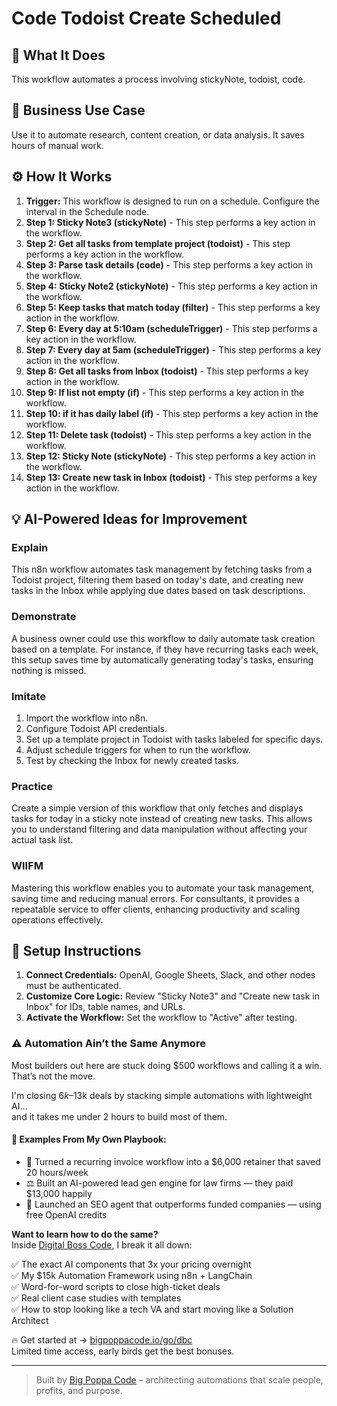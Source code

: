 # Code Todoist Create Scheduled

## 🚀 What It Does
This workflow automates a process involving stickyNote, todoist, code.

## 💼 Business Use Case
Use it to automate research, content creation, or data analysis. It saves hours of manual work.

## ⚙️ How It Works
1.  **Trigger:** This workflow is designed to run on a schedule. Configure the interval in the Schedule node.
2. **Step 1: Sticky Note3 (stickyNote)** - This step performs a key action in the workflow.
3. **Step 2: Get all tasks from template project (todoist)** - This step performs a key action in the workflow.
4. **Step 3: Parse task details (code)** - This step performs a key action in the workflow.
5. **Step 4: Sticky Note2 (stickyNote)** - This step performs a key action in the workflow.
6. **Step 5: Keep tasks that match today (filter)** - This step performs a key action in the workflow.
7. **Step 6: Every day at 5:10am (scheduleTrigger)** - This step performs a key action in the workflow.
8. **Step 7: Every day at 5am (scheduleTrigger)** - This step performs a key action in the workflow.
9. **Step 8: Get all tasks from Inbox (todoist)** - This step performs a key action in the workflow.
10. **Step 9: If list not empty (if)** - This step performs a key action in the workflow.
11. **Step 10: if it has daily label (if)** - This step performs a key action in the workflow.
12. **Step 11: Delete task (todoist)** - This step performs a key action in the workflow.
13. **Step 12: Sticky Note (stickyNote)** - This step performs a key action in the workflow.
14. **Step 13: Create new task in Inbox (todoist)** - This step performs a key action in the workflow.

## 💡 AI-Powered Ideas for Improvement
### Explain
This n8n workflow automates task management by fetching tasks from a Todoist project, filtering them based on today's date, and creating new tasks in the Inbox while applying due dates based on task descriptions.

### Demonstrate
A business owner could use this workflow to daily automate task creation based on a template. For instance, if they have recurring tasks each week, this setup saves time by automatically generating today's tasks, ensuring nothing is missed.

### Imitate
1. Import the workflow into n8n.
2. Configure Todoist API credentials.
3. Set up a template project in Todoist with tasks labeled for specific days.
4. Adjust schedule triggers for when to run the workflow.
5. Test by checking the Inbox for newly created tasks.

### Practice
Create a simple version of this workflow that only fetches and displays tasks for today in a sticky note instead of creating new tasks. This allows you to understand filtering and data manipulation without affecting your actual task list.

### WIIFM
Mastering this workflow enables you to automate your task management, saving time and reducing manual errors. For consultants, it provides a repeatable service to offer clients, enhancing productivity and scaling operations effectively.

## 🔧 Setup Instructions
1. **Connect Credentials:** OpenAI, Google Sheets, Slack, and other nodes must be authenticated.
2. **Customize Core Logic:** Review "Sticky Note3" and "Create new task in Inbox" for IDs, table names, and URLs.
3. **Activate the Workflow:** Set the workflow to "Active" after testing.

### ⚠️ Automation Ain’t the Same Anymore

Most builders out here are stuck doing $500 workflows and calling it a win.  
That’s not the move.  

I'm closing $6k–$13k deals by stacking simple automations with lightweight AI...  
and it takes me under 2 hours to build most of them.

#### 🧠 Examples From My Own Playbook:
- 🔁 Turned a recurring invoice workflow into a $6,000 retainer that saved 20 hours/week  
- ⚖️ Built an AI-powered lead gen engine for law firms — they paid $13,000 happily  
- 🚀 Launched an SEO agent that outperforms funded companies — using free OpenAI credits  

**Want to learn how to do the same?**  
Inside [Digital Boss Code](https://bigpoppacode.io/go/dbc), I break it all down:

✅ The exact AI components that 3x your pricing overnight  
✅ My $15k Automation Framework using n8n + LangChain  
✅ Word-for-word scripts to close high-ticket deals  
✅ Real client case studies with templates  
✅ How to stop looking like a tech VA and start moving like a Solution Architect  

🔥 Get started at → [bigpoppacode.io/go/dbc](https://bigpoppacode.io/go/dbc)  
Limited time access, early birds get the best bonuses.

---
> Built by [Big Poppa Code](https://bigpoppacode.io) – architecting automations that scale people, profits, and purpose.
